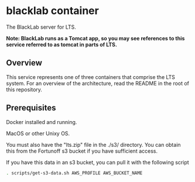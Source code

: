 # blacklab container

The BlackLab server for LTS. 

**Note: BlackLab runs as a Tomcat app, so you may see references to this service referred to as tomcat in parts of LTS.**

## Overview

This service represents one of three containers that comprise the LTS system.
For an overview of the architecture, read the README in the root of this
repository.

## Prerequisites

Docker installed and running.

MacOS or other Unixy OS.

You must also have the "lts.zip" file in the ./s3/ directory. You
can obtain this from the Fortunoff s3 bucket if you have sufficient access.

If you have this data in an s3 bucket, you can pull it with the following script

```bash
. scripts/get-s3-data.sh AWS_PROFILE AWS_BUCKET_NAME
```

